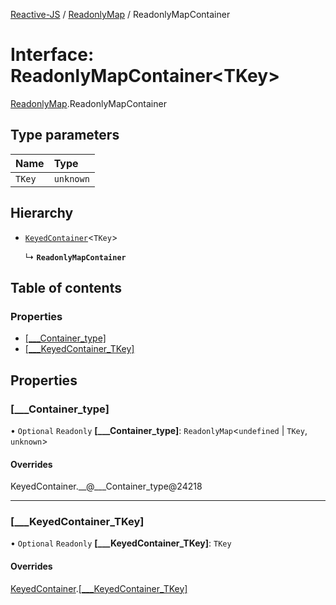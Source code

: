[Reactive-JS](../README.md) / [ReadonlyMap](../modules/ReadonlyMap.md) / ReadonlyMapContainer

# Interface: ReadonlyMapContainer<TKey\>

[ReadonlyMap](../modules/ReadonlyMap.md).ReadonlyMapContainer

## Type parameters

| Name | Type |
| :------ | :------ |
| `TKey` | `unknown` |

## Hierarchy

- [`KeyedContainer`](types.KeyedContainer.md)<`TKey`\>

  ↳ **`ReadonlyMapContainer`**

## Table of contents

### Properties

- [[\_\_\_Container\_type]](ReadonlyMap.ReadonlyMapContainer.md#[___container_type])
- [[\_\_\_KeyedContainer\_TKey]](ReadonlyMap.ReadonlyMapContainer.md#[___keyedcontainer_tkey])

## Properties

### [\_\_\_Container\_type]

• `Optional` `Readonly` **[\_\_\_Container\_type]**: `ReadonlyMap`<`undefined` \| `TKey`, `unknown`\>

#### Overrides

KeyedContainer.\_\_@\_\_\_Container\_type@24218

___

### [\_\_\_KeyedContainer\_TKey]

• `Optional` `Readonly` **[\_\_\_KeyedContainer\_TKey]**: `TKey`

#### Overrides

[KeyedContainer](types.KeyedContainer.md).[[___KeyedContainer_TKey]](types.KeyedContainer.md#[___keyedcontainer_tkey])
